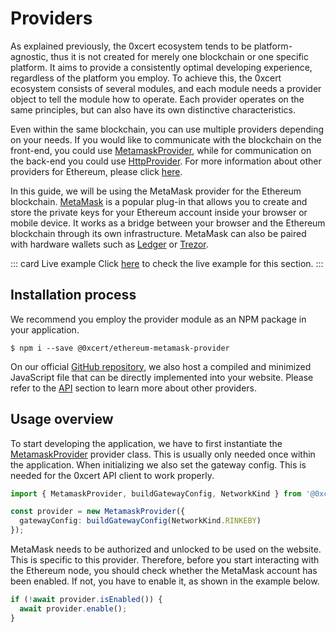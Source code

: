 # Providers

As explained previously, the 0xcert ecosystem tends to be platform-agnostic, thus it is not created for merely one blockchain or one specific platform. It aims to provide a consistently optimal developing experience, regardless of the platform you employ. To achieve this, the 0xcert ecosystem consists of several modules, and each module needs a provider object to tell the module how to operate. Each provider operates on the same principles, but can also have its own distinctive characteristics. 

Even within the same blockchain, you can use multiple providers depending on your needs. If you would like to communicate with the blockchain on the front-end, you could use [MetamaskProvider](https://docs.0xcert.org/framework/v2/api/ethereum-connectors.html#metamask-provider), while for communication on the back-end you could use [HttpProvider](https://docs.0xcert.org/framework/v2/api/ethereum-connectors.html#http-provider). For more information about other providers for Ethereum, please click [here](https://docs.0xcert.org/framework/v2/api/ethereum-connectors.html).

In this guide, we will be using the MetaMask provider for the Ethereum blockchain. [MetaMask](https://metamask.io/) is a popular plug-in that allows you to create and store the private keys for your Ethereum account inside your browser or mobile device. It works as a bridge between your browser and the Ethereum blockchain through its own infrastructure. MetaMask can also be paired with hardware wallets such as [Ledger](https://www.ledger.com/) or [Trezor](https://trezor.io/).

::: card Live example
Click [here](https://codesandbox.io/s/github/0xcert/example-using-providers?module=%2FREADME.md) to check the live example for this section.
:::

## Installation process

We recommend you employ the provider module as an NPM package in your application.

```ell
$ npm i --save @0xcert/ethereum-metamask-provider
```

On our official [GitHub repository](https://github.com/0xcert/framework), we also host a compiled and minimized JavaScript file that can be directly implemented into your website. Please refer to the [API](https://docs.0xcert.org/framework/v2/api/ethereum-connectors.html) section to learn more about other providers.

## Usage overview

To start developing the application, we have to first instantiate the [MetamaskProvider](https://docs.0xcert.org/framework/v2/api/ethereum-connectors.html#metamask-provider) provider class. This is usually only needed once within the application. When initializing we also set the gateway config. This is needed for the 0xcert API client to work properly.

```ts
import { MetamaskProvider, buildGatewayConfig, NetworkKind } from '@0xcert/ethereum-metamask-provider';

const provider = new MetamaskProvider({
  gatewayConfig: buildGatewayConfig(NetworkKind.RINKEBY)
});
```

MetaMask needs to be authorized and unlocked to be used on the website. This is specific to this provider. Therefore, before you start interacting with the Ethereum node, you should check whether the MetaMask account has been enabled. If not, you have to enable it, as shown in the example below.

```ts
if (!await provider.isEnabled()) {
  await provider.enable();
}
```
